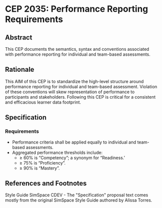 # CEP 2035: Performance Reporting Requirements

 
## Abstract

This CEP documents the semantics, syntax and conventions associated with performance reporting for individual and team-based assessments. 

## Rationale

This AIM of this CEP is to standardize the high-level structure around performance reporting for individual and team-based assessment. Violation of these conventions will skew representation of performance to participants and stakeholders. Following this CEP is critical for a consistent and efficacious learner data footprint.  

## Specification

### Requirements

* Performance criteria shall be applied equally to individual and team-based assessments. 
* Aggregated performance thresholds include:
    * ≥ 60% is “Competency”; a synonym for “Readiness.’
    * ≥ 75% is “Proficiency”.
    * ≥ 90% is “Mastery”.


## References and Footnotes

Style Guide SimSpace CDEV - The "Specification" proposal text comes mostly from the original SimSpace Style Guide authored by Alissa Torres.
